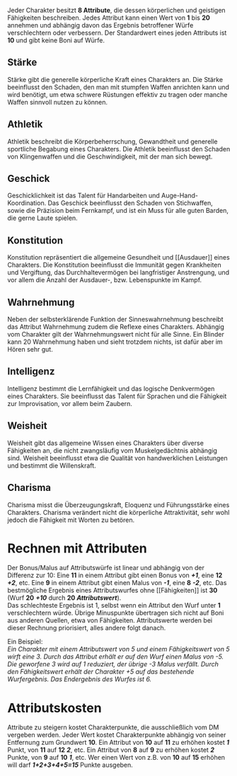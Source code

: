 Jeder Charakter besitzt **8 Attribute**, die dessen körperlichen und geistigen Fähigkeiten beschreiben. Jedes Attribut kann einen Wert von **1** bis **20** annehmen und abhängig davon das Ergebnis betroffener Würfe verschlechtern oder verbessern. Der Standardwert eines jeden Attributs ist **10** und gibt keine Boni auf Würfe.

## Stärke
Stärke gibt die generelle körperliche Kraft eines Charakters an. Die Stärke beeinflusst den Schaden, den man mit stumpfen Waffen anrichten kann und wird benötigt, um etwa schwere Rüstungen effektiv zu tragen oder manche Waffen sinnvoll nutzen zu können.
## Athletik
Athletik beschreibt die Körperbeherrschung, Gewandtheit und generelle sportliche Begabung eines Charakters. Die Athletik beeinflusst den Schaden von Klingenwaffen und die Geschwindigkeit, mit der man sich bewegt.
## Geschick
Geschicklichkeit ist das Talent für Handarbeiten und Auge-Hand-Koordination. Das Geschick beeinflusst den Schaden von Stichwaffen, sowie die Präzision beim Fernkampf, und ist ein Muss für alle guten Barden, die gerne Laute spielen.
## Konstitution
Konstitution repräsentiert die allgemeine Gesundheit und [[Ausdauer]] eines Charakters. Die Konstitution beeinflusst die Immunität gegen Krankheiten und Vergiftung, das Durchhaltevermögen bei langfristiger Anstrengung, und vor allem die Anzahl der Ausdauer-, bzw. Lebenspunkte im Kampf.
## Wahrnehmung
Neben der selbsterklärende Funktion der Sinneswahrnehmung beschreibt das Attribut Wahrnehmung zudem die Reflexe eines Charakters. Abhängig vom Charakter gilt der Wahrnehmungswert nicht für alle Sinne. Ein Blinder kann 20 Wahrnehmung haben und sieht trotzdem nichts, ist dafür aber im Hören sehr gut.
## Intelligenz
Intelligenz bestimmt die Lernfähigkeit und das logische Denkvermögen eines Charakters. Sie beeinflusst das Talent für Sprachen und die Fähigkeit zur Improvisation, vor allem beim Zaubern.
## Weisheit
Weisheit gibt das allgemeine Wissen eines Charakters über diverse Fähigkeiten an, die nicht zwangsläufig vom Muskelgedächtnis abhängig sind. Weisheit beeinflusst etwa die Qualität von handwerklichen Leistungen und bestimmt die Willenskraft.
## Charisma
Charisma misst die Überzeugungskraft, Eloquenz und Führungsstärke eines Charakters. Charisma verändert nicht die körperliche Attraktivität, sehr wohl jedoch die Fähigkeit mit Worten zu betören.

# Rechnen mit Attributen

Der Bonus/Malus auf Attributswürfe ist linear und abhängig von der Differenz zur 10: Eine **11** in einem Attribut gibt einen Bonus von **_+1_**, eine **12** **_+2_**, etc. Eine **9** in einem Attribut gibt einen Malus von **_-1_**, eine **8** **_-2_**, etc. Das bestmögliche Ergebnis eines Attributswurfes ohne [[Fähigkeiten]] ist **30** (Wurf **20** **_+10_** durch **20 _Attributswert_**).  
Das schlechteste Ergebnis ist 1, selbst wenn ein Attribut den Wurf unter **1** verschlechtern würde. Übrige Minuspunkte übertragen sich nicht auf Boni aus anderen Quellen, etwa von Fähigkeiten. Attributswerte werden bei dieser Rechnung priorisiert, alles andere folgt danach.

Ein Beispiel:  
_Ein Charakter mit einem Attributswert von 5 und einem Fähigkeitswert von 5 wirft eine 3. Durch das Attribut erhält er auf den Wurf einen Malus von -5. Die geworfene 3 wird auf 1 reduziert, der übrige -3 Malus verfällt. Durch den Fähigkeitswert erhält der Charakter +5 auf das bestehende Wurfergebnis. Das Endergebnis des Wurfes ist 6._

# Attributskosten

Attribute zu steigern kostet Charakterpunkte, die ausschließlich vom DM vergeben werden. Jeder Wert kostet Charakterpunkte abhängig von seiner Entfernung zum Grundwert **10**. Ein Attribut von **10** auf **11** zu erhöhen kostet **_1_** Punkt, von **11** auf **12** **_2_**, etc. Ein Attribut von **8** auf **9** zu erhöhen kostet **_2_** Punkte, von **9** auf **10** **_1_**, etc. Wer einen Wert von z.B. von **10** auf **15** erhöhen will darf **_1+2+3+4+5=15_** Punkte ausgeben.